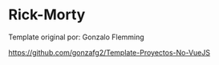 # Rick-Morty

Template original por: Gonzalo Flemming

https://github.com/gonzafg2/Template-Proyectos-No-VueJS
